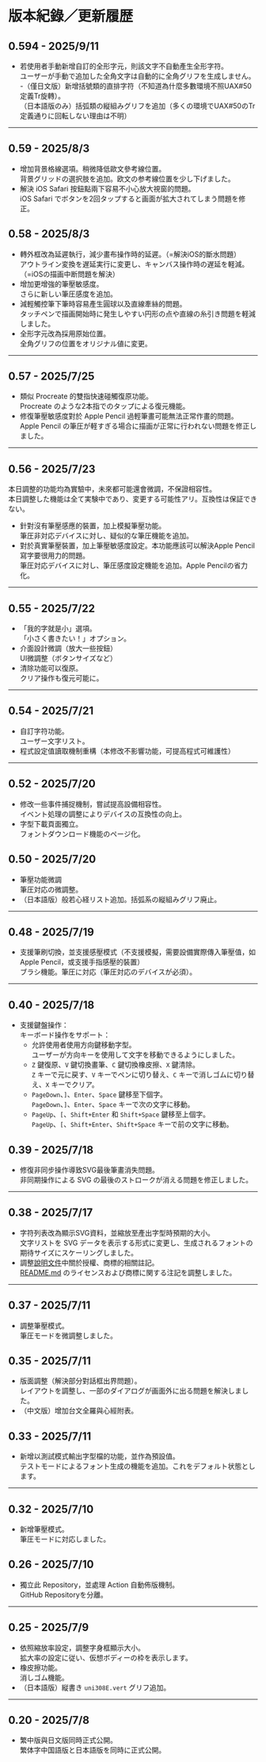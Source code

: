 # 版本紀錄／更新履歴

## 0.594 - 2025/9/11

- 若使用者手動新增自訂的全形字元，則該文字不自動產生全形字符。<br>
  ユーザーが手動で追加した全角文字は自動的に全角グリフを生成しません。
-（僅日文版）新增括號類的直排字符（不知道為什麼多數環境不照UAX#50定義Tr旋轉）。<br>
 （日本語版のみ）括弧類の縦組みグリフを追加（多くの環境でUAX#50のTr定義通りに回転しない理由は不明）

---

## 0.59 - 2025/8/3

- 增加背景格線選項。稍微降低歐文參考線位置。<br>
  背景グリッドの選択肢を追加。欧文の参考線位置を少し下げました。
- 解決 iOS Safari 按鈕點兩下容易不小心放大視窗的問題。<br>
  iOS Safari でボタンを2回タップすると画面が拡大されてしまう問題を修正。

## 0.58 - 2025/8/3

- 轉外框改為延遲執行，減少畫布操作時的延遲。（=解決iOS的斷水問題）<br>
  アウトライン変換を遅延実行に変更し、キャンバス操作時の遅延を軽減。（=iOSの描画中断問題を解決）
- 增加更增強的筆壓敏感度。<br>
  さらに新しい筆圧感度を追加。
- 減輕觸控筆下筆時容易產生圓球以及直線牽絲的問題。<br>
  タッチペンで描画開始時に発生しやすい円形の点や直線の糸引き問題を軽減しました。
- 全形字元改為採用原始位置。<br>
  全角グリフの位置をオリジナル値に変更。

---

## 0.57 - 2025/7/25

- 類似 Procreate 的雙指快速碰觸復原功能。<br>
  Procreate のような2本指でのタップによる復元機能。
- 修復筆壓敏感度對於 Apple Pencil 過輕筆畫可能無法正常作畫的問題。<br>
  Apple Pencil の筆圧が軽すぎる場合に描画が正常に行われない問題を修正しました。

---

## 0.56 - 2025/7/23

本日調整的功能均為實驗中，未來都可能還會微調，不保證相容性。<br>
本日調整した機能は全て実験中であり、変更する可能性アリ。互換性は保証できない。

- 針對沒有筆壓感應的裝置，加上模擬筆壓功能。<br>
  筆圧非対応デバイスに対し、疑似的な筆圧機能を追加。
- 對於真實筆壓裝置，加上筆壓敏感度設定。本功能應該可以解決Apple Pencil寫字要很用力的問題。<br>
  筆圧対応デバイスに対し、筆圧感度設定機能を追加。Apple Pencilの省力化。

---

## 0.55 - 2025/7/22

- 「我的字就是小」選項。<br>
  「小さく書きたい！」オプション。
- 介面設計微調（放大一些按鈕）<br>
  UI微調整（ボタンサイズなど）
- 清除功能可以復原。<br>
  クリア操作も復元可能に。

---

## 0.54 - 2025/7/21

- 自訂字符功能。<br>
  ユーザー文字リスト。
- 程式設定值讀取機制重構（本修改不影響功能，可提高程式可維護性）

---

## 0.52 - 2025/7/20

- 修改一些事件捕捉機制，嘗試提高設備相容性。<br>
  イベント処理の調整によりデバイスの互換性の向上。
- 字型下載頁面獨立。<br>
  フォントダウンロード機能のページ化。

## 0.50 - 2025/7/20

- 筆壓功能微調<br>
  筆圧対応の微調整。
- （日本語版）般若心経リスト追加。括弧系の縦組みグリフ廃止。

---

## 0.48 - 2025/7/19

- 支援筆刷切換，並支援感壓模式（不支援模擬，需要設備實際傳入筆壓值，如Apple Pencil，或支援手指感壓的裝置）<br>
  ブラシ機能。筆圧に対応（筆圧対応のデバイスが必須）。

---

## 0.40 - 2025/7/18
- 支援鍵盤操作：<br>
  キーボード操作をサポート：
  - 允許使用者使用方向鍵移動字型。<br>
    ユーザーが方向キーを使用して文字を移動できるようにしました。
  - `Z` 鍵復原、`V` 鍵切換畫筆、`C` 鍵切換橡皮擦、`X` 鍵清除。<br>
    `Z` キーで元に戻す、`V` キーでペンに切り替え、`C` キーで消しゴムに切り替え、`X` キーでクリア。
  - `PageDown`、`]`、`Enter`、`Space` 鍵移至下個字。<br>
    `PageDown`、`]`、`Enter`、`Space` キーで次の文字に移動。
  - `PageUp`、`[`、`Shift+Enter` 和 `Shift+Space` 鍵移至上個字。<br>
    `PageUp`、`[`、`Shift+Enter`、`Shift+Space` キーで前の文字に移動。

## 0.39 - 2025/7/18
- 修復非同步操作導致SVG最後筆畫消失問題。<br>
  非同期操作による SVG の最後のストロークが消える問題を修正しました。

---

## 0.38 - 2025/7/17
- 字符列表改為顯示SVG資料，並縮放至產出字型時預期的大小。<br>
  文字リストを SVG データを表示する形式に変更し、生成されるフォントの期待サイズにスケーリングしました。
- 調整[說明文件](README.md)中關於授權、商標的相關註記。<br>
  [README.md](README.md) のライセンスおよび商標に関する注記を調整しました。

---

## 0.37 - 2025/7/11
- 調整筆壓模式。<br>
  筆圧モードを微調整しました。

## 0.35 - 2025/7/11
- 版面調整（解決部分對話框出界問題）。<br>
レイアウトを調整し、一部のダイアログが画面外に出る問題を解決しました。
- （中文版）增加台文全羅與心經附表。

## 0.33 - 2025/7/11
- 新增以測試模式輸出字型檔的功能，並作為預設值。<br>
  テストモードによるフォント生成の機能を追加。これをデフォルト状態とします。

---

## 0.32 - 2025/7/10
- 新增筆壓模式。<br>
  筆圧モードに対応しました。

## 0.26 - 2025/7/10
- 獨立此 Repository，並處理 Action 自動佈版機制。<br>
  GitHub Repositoryを分離。

---

## 0.25 - 2025/7/9
- 依照縮放率設定，調整字身框顯示大小。<br>
  拡大率の設定に従い、仮想ボディーの枠を表示します。
- 橡皮擦功能。<br>
  消しゴム機能。
- （日本語版）縦書き `uni308E.vert` グリフ追加。

---

## 0.20 - 2025/7/8
- 繁中版與日文版同時正式公開。<br>
  繁体字中国語版と日本語版を同時に正式公開。
